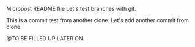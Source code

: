 Micropost README file
Let's test branches with git.

This is a commit test from another clone.
Let's add another commit from clone.

@TO BE FILLED UP LATER ON.
